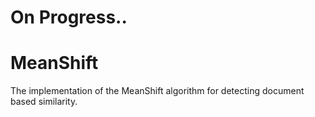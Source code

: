 # On Progress..

# MeanShift
The implementation of the MeanShift algorithm for detecting document based similarity.
